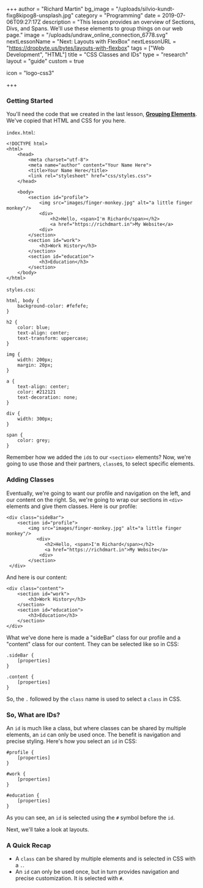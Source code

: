 +++
author = "Richard Martin"
bg_image = "/uploads/silvio-kundt-fixg8kipog8-unsplash.jpg"
category = "Programming"
date = 2019-07-06T09:27:17Z
description = "This lesson provides an overview of Sections, Divs, and Spans. We'll use these elements to group things on our web page."
image = "/uploads/undraw_online_connection_6778.svg"
nextLessonName = "Next: Layouts with FlexBox"
nextLessonURL = "https://dropbyte.us/bytes/layouts-with-flexbox"
tags = ["Web Development", "HTML"]
title = "CSS Classes and IDs"
type = "research"
layout = "guide"
custom = true

icon = "logo-css3"

+++
### Getting Started

You'll need the code that we created in the last lesson, [**Grouping Elements**](https://dropbyte.us/bytes/grouping-elements/). We've copied that HTML and CSS for you here.

`index.html`:

    <!DOCTYPE html>
    <html>
        <head>
            <meta charset="utf-8">
            <meta name="author" content="Your Name Here">
            <title>Your Name Here</title>
            <link rel="stylesheet" href="css/styles.css">
        </head>
    
        <body>
            <section id="profile">
    			<img src="images/finger-monkey.jpg" alt="a little finger monkey"/>
                <div>
                    <h2>Hello, <span>I'm Richard</span></h2>
                    <a href="https://richdmart.in">My Website</a>
                <div>
            </section>
            <section id="work">
                <h3>Work History</h3>
            </section>
            <section id="education">
                <h3>Education</h3>
            </section>
        </body>
    </html>

`styles.css`:

    html, body {
        background-color: #fefefe;
    }
    
    h2 {
        color: blue;
        text-align: center;
        text-transform: uppercase;
    }
    
    img {
        width: 200px;
        margin: 20px;
    }
    
    a {
        text-align: center;
        color: #212121
        text-decoration: none;
    }
    
    div {
        width: 300px;
    }
    
    span {
        color: grey;
    }

Remember how we added the `id`s to our `<section>` elements? Now, we're going to use those and their partners, `class`es, to select specific elements.

### Adding Classes

Eventually, we're going to want our profile and navigation on the left, and our content on the right. So, we're going to wrap our sections in `<div>` elements and give them classes. Here is our profile:

    <div class="sideBar">
    	<section id="profile">
    		<img src="images/finger-monkey.jpg" alt="a little finger monkey"/>
               <div>
                  <h2>Hello, <span>I'm Richard</span></h2>
                  <a href="https://richdmart.in">My Website</a>
                <div>
            </section>
     </div>

And here is our content:

    <div class="content">
    	<section id="work">
            <h3>Work History</h3>
        </section>
        <section id="education">
            <h3>Education</h3>
        </section>
    </div>

What we've done here is made a "sideBar" class for our profile and a "content" class for our content. They can be selected like so in CSS:

    .sideBar {
    	[properties]
    }
    
    .content {
    	[properties]
    }

So, the `.` followed by the `class` name is used to select a `class` in CSS.

### So, What are IDs?

An `id` is much like a class, but where classes can be shared by multiple elements, an `id` can only be used once. The benefit is navigation and precise styling. Here's how you select an `id` in CSS:

    #profile {
    	[properties]
    }
    
    #work {
    	[properties]
    }
    
    #education {
    	[properties]
    }

As you can see, an `id` is selected using the `#` symbol before the `id`.

Next, we'll take a look at layouts.

### A Quick Recap

* A `class` can be shared by multiple elements and is selected in CSS with a `.`.
* An `id` can only be used once, but in turn provides navigation and precise customization. It is selected with `#`.